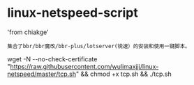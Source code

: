 linux-netspeed-script
=====
'from chiakge'

    集合了bbr/bbr魔改/bbr-plus/lotserver(锐速）的安装和使用一键脚本。

wget -N --no-check-certificate "https://raw.githubusercontent.com/wulimaxjjj/linux-netspeed/master/tcp.sh" && chmod +x tcp.sh && ./tcp.sh
